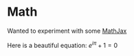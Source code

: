 # Math
Wanted to experiment with some [MathJax](http://docs.mathjax.org/en/latest/)

Here is a beautiful equation:
$e^{i\pi} + 1 = 0$